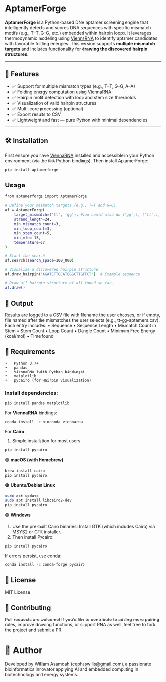 # AptamerForge

**AptamerForge** is a Python-based DNA aptamer screening engine that intelligently detects and scores DNA sequences with specific mismatch motifs (e.g., T–T, G–G, etc.) embedded within hairpin loops. It leverages thermodynamic modeling using [ViennaRNA](https://www.tbi.univie.ac.at/RNA/) to identify aptamer candidates with favorable folding energies. This version supports **multiple mismatch targets** and includes functionality for **drawing the discovered hairpin structures**.

---

## 🔬 Features

- ✅ Support for multiple mismatch types (e.g., T–T, G–G, A–A)
- ✅ Folding energy computation using ViennaRNA
- ✅ Hairpin motif detection with loop and stem size thresholds
- ✅ Visualization of valid hairpin structures
- ✅ Multi-core processing (optional)
- ✅ Export results to CSV
- ✅ Lightweight and fast — pure Python with minimal dependencies

---

## 🛠 Installation

First ensure you have [ViennaRNA](https://www.tbi.univie.ac.at/RNA/) installed and accessible in your Python environment (via the `RNA` Python bindings). Then install AptamerForge:

```bash
pip install aptamerforge
```

## Usage
```bash
from aptamerforge import AptamerForge

# Define your mismatch targets (e.g., T–T and G–G)
af = AptamerForge(
    target_mismatch=('tt', 'gg'), #you could also do ('gg',), ('tt',), ('aa',),  ('cc', 'aa'), ('ct', 'ag') etc
    strand_length=24,
    min_mismatch_count=3,
    min_loop_count=3,
    min_stem_count=5,
    min_mfe=-13,
    temperature=37
)

# Start the search
af.search(search_space=100_000)

# Visualize a discovered hairpin structure
af.draw_hairpin("AGATCTTGCATCGGCTTGTTCT")  # Example sequence

# Draw all hairpin structure of all found so far.
af.draw()
```

## 📁 Output
Results are logged to a CSV file with filename the user chooses, or if empty, file named after the mismatches the user selects (e.g., tt-gg-aptamers.csv). Each entry includes:
	•	Sequence
	•	Sequence Length
	•	Mismatch Count in Stem
	•	Stem Count
	•	Loop Count
	•	Dangle Count
	•	Minimum Free Energy (kcal/mol)
	•	Time found


## 🔧 Requirements
	•	Python 3.7+
	•	pandas
	•	ViennaRNA (with Python bindings)
	•	matplotlib 
    •	pycairo (for Hairpin visualization)

### Install dependencies:
```bash
pip install pandas matplotlib
```

For **ViennaRNA** bindings:
```bash
conda install -c bioconda viennarna
```

For **Cairo**
1. Simple installation for most users.
```bash
pip install pycairo
```

🟢 **macOS (with Homebrew)**
```bash
brew install cairo
pip install pycairo
```

🟠 **Ubuntu/Debian Linux**
```bash
sudo apt update
sudo apt install libcairo2-dev
pip install pycairo
```

🟣 **Windows**
1. Use the pre-built Cairo binaries: Install GTK (which includes Cairo) via MSYS2 or GTK installer.
2. Then install Pycairo:
```bash
pip install pycairo
```
If errors persist, use conda:
```bash
conda install -c conda-forge pycairo
```


## 📄 License

MIT License



## 🤝 Contributing

Pull requests are welcome! If you’d like to contribute to adding more pairing rules, improve drawing functions, or support RNA as well, feel free to fork the project and submit a PR.



# 🧬 Author

Developed by William Asamoah (cephaswills@gmail.com), a passionate bioinformatics innovator applying AI and embedded computing in biotechnology and energy systems.

